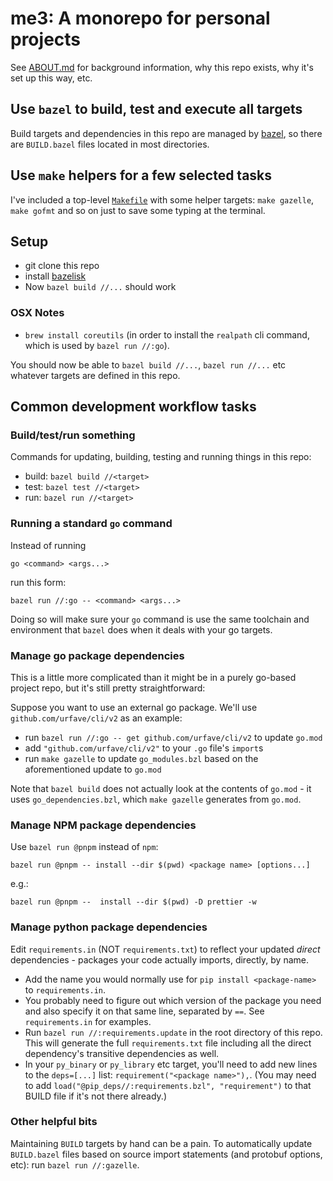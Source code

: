 # me3: A monorepo for personal projects

See [ABOUT.md](./ABOUT.md) for background information, why this repo exists, why it's set up this way, etc.

## Use `bazel` to build, test and execute all targets

Build targets and dependencies in this repo are managed by [bazel](https://bazel.build/), so there are `BUILD.bazel` files located in most directories. 

## Use `make` helpers for a few selected tasks
I've included a top-level [`Makefile`](./Makefile) with some helper targets:
`make gazelle`, `make gofmt` and so on just to save some typing at the terminal.

## Setup
- git clone this repo
- install [bazelisk](https://github.com/bazelbuild/bazelisk?tab=readme-ov-file#installation)
- Now `bazel build //...` should work

### OSX Notes
- `brew install coreutils` (in order to install the `realpath` cli command, which is used by `bazel run //:go`).

You should now be able to `bazel build //...`, `bazel run //...` etc whatever targets are defined in this repo.

## Common development workflow tasks

### Build/test/run something

Commands for updating, building, testing and running things in this repo:

- build: `bazel build //<target>`
- test: `bazel test //<target>`
- run: `bazel run //<target>`

### Running a standard `go` command
Instead of running

```go <command> <args...>```

run this form:

```bazel run //:go -- <command> <args...>``` 

Doing so will make sure your `go` command is use the same toolchain and environment that `bazel` does when it deals with your go targets.

### Manage go package dependencies
This is a little more complicated than it might be in a purely go-based project repo, but it's still pretty straightforward:

Suppose you want to use an external go package. We'll use `github.com/urfave/cli/v2` as an example:

- run `bazel run //:go -- get github.com/urfave/cli/v2` to update `go.mod`
- add `"github.com/urfave/cli/v2"` to your `.go` file's `import`s
- run `make gazelle` to update `go_modules.bzl` based on the aforementioned update to `go.mod`

Note that `bazel build` does not actually look at the contents of `go.mod` - it uses `go_dependencies.bzl`, which `make gazelle` generates from `go.mod`.

### Manage NPM package dependencies
Use `bazel run @pnpm` instead of `npm`:

```
bazel run @pnpm -- install --dir $(pwd) <package name> [options...]
```

e.g.:
```
bazel run @pnpm --  install --dir $(pwd) -D prettier -w 
```

### Manage python package dependencies

Edit `requirements.in` (NOT `requirements.txt`) to reflect your updated *direct* dependencies - packages your code actually imports, directly, by name.

- Add the name you would normally use for `pip install <package-name>` to `requirements.in`.
- You probably need to figure out which version of the package you need and also specify it on that same line, separated by `==`. See `requirements.in` for examples.
- Run `bazel run //:requirements.update` in the root directory of this repo.  This will generate the full `requirements.txt` file including all the direct dependency's transitive dependencies as well.
- In your `py_binary` or `py_library` etc target, you'll need to add new lines to the `deps=[...]` list: `requirement("<package name>"),`. (You may need to add `load("@pip_deps//:requirements.bzl", "requirement")` to that BUILD file if it's not there already.)

### Other helpful bits

Maintaining `BUILD` targets by hand can be a pain. To automatically update `BUILD.bazel` files based on source import statements (and protobuf options, etc): run `bazel run //:gazelle`.